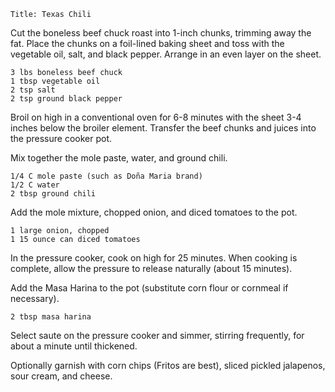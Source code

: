 ~~~ recipe-info
Title: Texas Chili
~~~

Cut the boneless beef chuck roast into 1-inch chunks, trimming away the fat. Place the chunks on a
foil-lined baking sheet and toss with the vegetable oil, salt, and black pepper. Arrange in an even
layer on the sheet.

~~~ recipe-ingredients
3 lbs boneless beef chuck
1 tbsp vegetable oil
2 tsp salt
2 tsp ground black pepper
~~~

Broil on high in a conventional oven for 6-8 minutes with the sheet 3-4 inches below the broiler
element. Transfer the beef chunks and juices into the pressure cooker pot.

Mix together the mole paste, water, and ground chili.

~~~ recipe-ingredients
1/4 C mole paste (such as Doña Maria brand)
1/2 C water
2 tbsp ground chili
~~~

Add the mole mixture, chopped onion, and diced tomatoes to the pot.

~~~ recipe-ingredients
1 large onion, chopped
1 15 ounce can diced tomatoes
~~~

In the pressure cooker, cook on high for 25 minutes. When cooking is complete, allow the pressure to
release naturally (about 15 minutes).

Add the Masa Harina to the pot (substitute corn flour or cornmeal if necessary).

~~~ recipe-ingredients
2 tbsp masa harina
~~~

Select saute on the pressure cooker and simmer, stirring frequently, for about a minute until
thickened.

Optionally garnish with corn chips (Fritos are best), sliced pickled jalapenos, sour cream, and
cheese.
